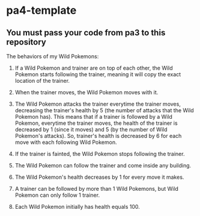 # pa4-template

## You must pass your code from pa3 to this repository
The behaviors of my Wild Pokemons:

1. If a Wild Pokemon and trainer are on top of each other, the Wild Pokemon starts following the trainer, meaning it will copy the exact location of the trainer.

2. When the trainer moves, the Wild Pokemon moves with it.

3. The Wild Pokemon attacks the trainer everytime the trainer moves, decreasing the trainer's health by 5 (the number of attacks that the Wild Pokemon has). This means that if a trainer is followed by a Wild Pokemon, everytime the trainer moves, the health of the trainer is decreased by 1 (since it moves) and 5 (by the number of Wild Pokemon's attacks). So, trainer's health is decreased by 6 for each move with each following Wild Pokemon.

4. If the trainer is fainted, the Wild Pokemon stops following the trainer.

5. The Wild Pokemon can follow the trainer and come inside any building.

6. The Wild Pokemon's health decreases by 1 for every move it makes.

7. A trainer can be followed by more than 1 Wild Pokemons, but Wild Pokemon can only follow 1 trainer.

8. Each Wild Pokemon initially has health equals 100.